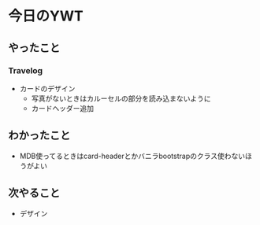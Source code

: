 # 今日のYWT

## やったこと

### Travelog

- カードのデザイン
  - 写真がないときはカルーセルの部分を読み込まないように
  - カードヘッダー追加

## わかったこと

- MDB使ってるときはcard-headerとかバニラbootstrapのクラス使わないほうがよい

## 次やること

- デザイン
